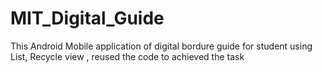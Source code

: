 # MIT_Digital_Guide
This Android Mobile application of digital bordure guide for student using List, Recycle view , reused the code to achieved the  task
